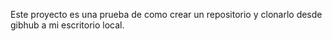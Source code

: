 Este proyecto es una prueba de como crear un repositorio y clonarlo desde gibhub a mi escritorio local.

